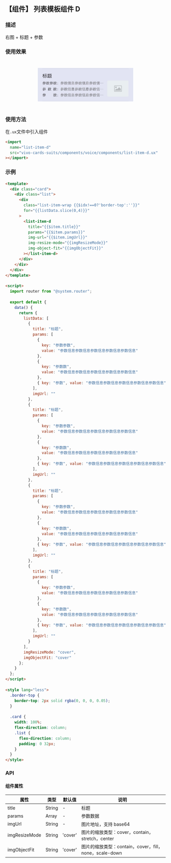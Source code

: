 ## 【组件】 列表模板组件 D

### 描述

右图 + 标题 + 参数

### 使用效果

<div style="text-align: center;margin: 40px;">
  <img src="../../assets/voice-list-item-d-1.jpg" style="width:300px" alt="voice-list-item-d-1"/>
</div>

### 使用方法

在`.ux`文件中引入组件

```html
<import
  name="list-item-d"
  src="vivo-cards-suits/components/voice/components/list-item-d.ux"
></import>
```

### 示例

```html
<template>
  <div class="card">
    <div class="list">
      <div
        class="list-item-wrap {{$idx!==0?'border-top':''}}"
        for="{{listData.slice(0,4)}}"
      >
        <list-item-d
          title="{{$item.title}}"
          params="{{$item.params}}"
          img-url="{{$item.imgUrl}}"
          img-resize-mode="{{imgResizeMode}}"
          img-object-fit="{{imgObjectFit}}"
        ></list-item-d>
      </div>
    </div>
  </div>
</template>

<script>
  import router from "@system.router";

  export default {
    data() {
      return {
        listData: [
          {
            title: "标题",
            params: [
              {
                key: "参数参数",
                value: "参数信息参数信息参数信息参数信息参数信息"
              },
              {
                key: "参数数",
                value: "参数信息参数信息参数信息参数信息参数信息"
              },
              { key: "参数", value: "参数信息参数信息参数信息参数信息参数信息" }
            ],
            imgUrl: ""
          },
          {
            title: "标题",
            params: [
              {
                key: "参数参数",
                value: "参数信息参数信息参数信息参数信息参数信息"
              },
              {
                key: "参数数",
                value: "参数信息参数信息参数信息参数信息参数信息"
              },
              { key: "参数", value: "参数信息参数信息参数信息参数信息参数信息" }
            ],
            imgUrl: ""
          },
          {
            title: "标题",
            params: [
              {
                key: "参数参数",
                value: "参数信息参数信息参数信息参数信息参数信息"
              },
              {
                key: "参数数",
                value: "参数信息参数信息参数信息参数信息参数信息"
              },
              { key: "参数", value: "参数信息参数信息参数信息参数信息参数信息" }
            ],
            imgUrl: ""
          },
          {
            title: "标题",
            params: [
              {
                key: "参数参数",
                value: "参数信息参数信息参数信息参数信息参数信息"
              },
              {
                key: "参数数",
                value: "参数信息参数信息参数信息参数信息参数信息"
              },
              { key: "参数", value: "参数信息参数信息参数信息参数信息参数信息" }
            ],
            imgUrl: ""
          }
        ],
        imgResizeMode: "cover",
        imgObjectFit: "cover"
      };
    }
  };
</script>

<style lang="less">
  .border-top {
    border-top: 2px solid rgba(0, 0, 0, 0.05);
  }

  .card {
    width: 100%;
    flex-direction: column;
    .list {
      flex-direction: column;
      padding: 0 32px;
    }
  }
</style>
```

### API

#### 组件属性

| 属性          | 类型   | 默认值  | 说明                                                   |
| ------------- | ------ | ------- | ------------------------------------------------------ |
| title         | String | -       | 标题                                                   |
| params        | Array  | -       | 参数数据                                               |
| imgUrl        | String | -       | 图片地址，支持 base64                                  |
| imgResizeMode | String | 'cover' | 图片的缩放类型：cover，contain，stretch，center        |
| imgObjectFit  | String | 'cover' | 图片的缩放类型：contain，cover，fill，none，scale-down |
